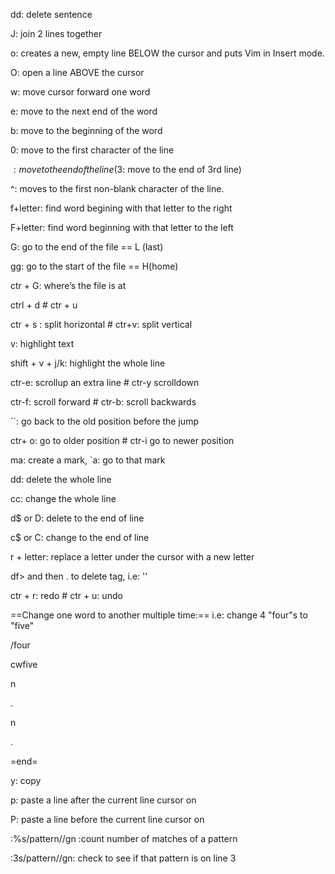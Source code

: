 dd: delete sentence

J: join 2 lines together

o:  creates a new, empty line BELOW the cursor and puts Vim in Insert mode. 

O: open a line ABOVE the cursor

w: move cursor forward one word

e: move to the next end of the word

b: move to the beginning of the word

0: move to the first character of the line

$: move to the end of the line (3$: move to the end of 3rd line)

^: moves to the first non-blank character of the line.

f+letter: find word begining with that letter to the right

F+letter: find word beginning with that letter to the left

G: go to the end of the file == L (last)

gg: go to the start of the file == H(home)

ctr + G: where’s the file is at

ctrl + d # ctr + u

ctr + s : split horizontal # ctr+v: split vertical

v: highlight text

shift + v + j/k: highlight the whole line

ctr-e: scrollup an extra line # ctr-y scrolldown

ctr-f: scroll forward # ctr-b: scroll backwards

``: go back to the old position before the jump

ctr+ o: go to older position # ctr-i go to newer position 

ma: create a mark, `a: go to that mark 

dd: delete the whole line

cc: change the whole line

d$ or D: delete to the end of line

c$ or C: change to the end of line

r + letter: replace a letter under the cursor with a new letter

df> and then . to delete tag, i.e: '<b></b>'

ctr + r: redo # ctr + u: undo

==Change one word to another multiple time:==
i.e: change 4 "four"s to "five"

/four<enter>

cwfive<esc>

n

.

n

.

=end=

y: copy

p: paste a line after the current line cursor on 

P: paste a line before the current line cursor on

:%s/pattern//gn :count number of matches of a pattern

:3s/pattern//gn: check to see if that pattern is on line 3

